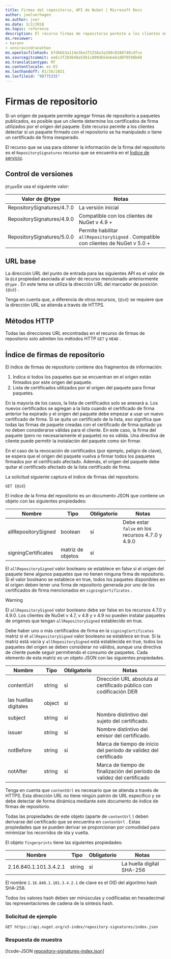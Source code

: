 ```yaml
---
title: Firmas del repositorio, API de NuGet | Microsoft Docs
author: joelverhagen
ms.author: jver
ms.date: 3/2/2018
ms.topic: reference
description: El recurso firmas de repositorio permite a los clientes empaquetar orígenes para anunciar sus capacidades de firma de repositorios.
ms.reviewer:
- karann
- unniravindranathan
ms.openlocfilehash: bfdbbb3a11de3be3f2258a3a289c0188740cdfce
ms.sourcegitcommit: ee6c3f203648a5561c809db54ebeb1d0f0598b68
ms.translationtype: MT
ms.contentlocale: es-ES
ms.lasthandoff: 01/26/2021
ms.locfileid: "98775335"
---
```

# <a name="repository-signatures"></a>Firmas de repositorio

Si un origen de paquete permite agregar firmas de repositorio a paquetes publicados, es posible que un cliente determine los certificados de firma utilizados por el origen del paquete. Este recurso permite a los clientes detectar si un paquete firmado con el repositorio se ha manipulado o tiene un certificado de firma inesperado.

El recurso que se usa para obtener la información de la firma del repositorio es el `RepositorySignatures` recurso que se encuentra en el [Índice de servicio](service-index.md).

## <a name="versioning"></a>Control de versiones

`@type`Se usa el siguiente valor:

Valor de @type                | Notas
-------------------------- | -----
RepositorySignatures/4.7.0 | La versión inicial
RepositorySignatures/4.9.0 | Compatible con los clientes de NuGet v 4.9 +
RepositorySignatures/5.0.0 | Permite habilitar `allRepositorySigned` . Compatible con clientes de NuGet v 5.0 +

## <a name="base-url"></a>URL base

La dirección URL del punto de entrada para las siguientes API es el valor de la `@id` propiedad asociada al valor de recurso mencionado anteriormente `@type` . En este tema se utiliza la dirección URL del marcador de posición `{@id}` .

Tenga en cuenta que, a diferencia de otros recursos, `{@id}` se requiere que la dirección URL se atienda a través de HTTPS.

## <a name="http-methods"></a>Métodos HTTP

Todas las direcciones URL encontradas en el recurso de firmas de repositorio solo admiten los métodos HTTP `GET` y `HEAD` .

## <a name="repository-signatures-index"></a>Índice de firmas de repositorio

El índice de firmas de repositorio contiene dos fragmentos de información:

1. Indica si todos los paquetes que se encuentran en el origen están firmados por este origen del paquete.
1. Lista de certificados utilizados por el origen del paquete para firmar paquetes.

En la mayoría de los casos, la lista de certificados solo se anexará a. Los nuevos certificados se agregan a la lista cuando el certificado de firma anterior ha expirado y el origen del paquete debe empezar a usar un nuevo certificado de firma. Si se quita un certificado de la lista, eso significa que todas las firmas de paquete creadas con el certificado de firma quitado ya no deben considerarse válidas para el cliente. En este caso, la firma del paquete (pero no necesariamente el paquete) no es válida. Una directiva de cliente puede permitir la instalación del paquete como sin firmar.

En el caso de la revocación de certificados (por ejemplo, peligro de clave), se espera que el origen del paquete vuelva a firmar todos los paquetes firmados por el certificado afectado. Además, el origen del paquete debe quitar el certificado afectado de la lista certificado de firma.

La solicitud siguiente captura el índice de firmas del repositorio.

```
GET {@id}
```

El índice de la firma del repositorio es un documento JSON que contiene un objeto con las siguientes propiedades:

Nombre                | Tipo             | Obligatorio | Notas
------------------- | ---------------- | -------- | -----
allRepositorySigned | boolean          | sí      | Debe estar `false` en los recursos 4.7.0 y 4.9.0
signingCertificates | matriz de objetos | sí      | 

El `allRepositorySigned` valor booleano se establece en false si el origen del paquete tiene algunos paquetes que no tienen ninguna firma de repositorio. Si el valor booleano se establece en true, todos los paquetes disponibles en el origen deben tener una firma de repositorio generada por uno de los certificados de firma mencionados en `signingCertificates` .

> [!Warning]
> El `allRepositorySigned` valor booleano debe ser false en los recursos 4.7.0 y 4.9.0. Los clientes de NuGet v 4.7, v 4.8 y v 4.9 no pueden instalar paquetes de orígenes que tengan `allRepositorySigned` establecido en true.

Debe haber uno o más certificados de firma en la `signingCertificates` matriz si el `allRepositorySigned` valor booleano se establece en true. Si la matriz está vacía y `allRepositorySigned` está establecida en true, todos los paquetes del origen se deben considerar no válidos, aunque una directiva de cliente puede seguir permitiendo el consumo de paquetes. Cada elemento de esta matriz es un objeto JSON con las siguientes propiedades.

Nombre         | Tipo   | Obligatorio | Notas
------------ | ------ | -------- | -----
contentUrl   | string | sí      | Dirección URL absoluta al certificado público con codificación DER
las huellas digitales | object | sí      |
subject      | string | sí      | Nombre distintivo del sujeto del certificado.
issuer       | string | sí      | Nombre distintivo del emisor del certificado.
notBefore    | string | sí      | Marca de tiempo de inicio del período de validez del certificado
notAfter     | string | sí      | Marca de tiempo de finalización del período de validez del certificado

Tenga en cuenta que `contentUrl` es necesario que se atienda a través de HTTPS. Esta dirección URL no tiene ningún patrón de URL específico y se debe detectar de forma dinámica mediante este documento de índice de firmas de repositorio. 

Todas las propiedades de este objeto (aparte de `contentUrl` ) deben derivarse del certificado que se encuentra en `contentUrl` .
Estas propiedades que se pueden derivar se proporcionan por comodidad para minimizar los recorridos de ida y vuelta.

El objeto `fingerprints` tiene las siguientes propiedades:

Nombre                   | Tipo   | Obligatorio | Notas
---------------------- | ------ | -------- | -----
2.16.840.1.101.3.4.2.1 | string | sí      | La huella digital SHA-256

El nombre `2.16.840.1.101.3.4.2.1` de clave es el OID del algoritmo hash SHA-256.

Todos los valores hash deben ser minúsculas y codificadas en hexadecimal las representaciones de cadena de la síntesis hash.

### <a name="sample-request"></a>Solicitud de ejemplo

```
GET https://api.nuget.org/v3-index/repository-signatures/index.json
```

### <a name="sample-response"></a>Respuesta de muestra

[!code-JSON [repository-signatures-index.json](./_data/repository-signatures-index.json)]
